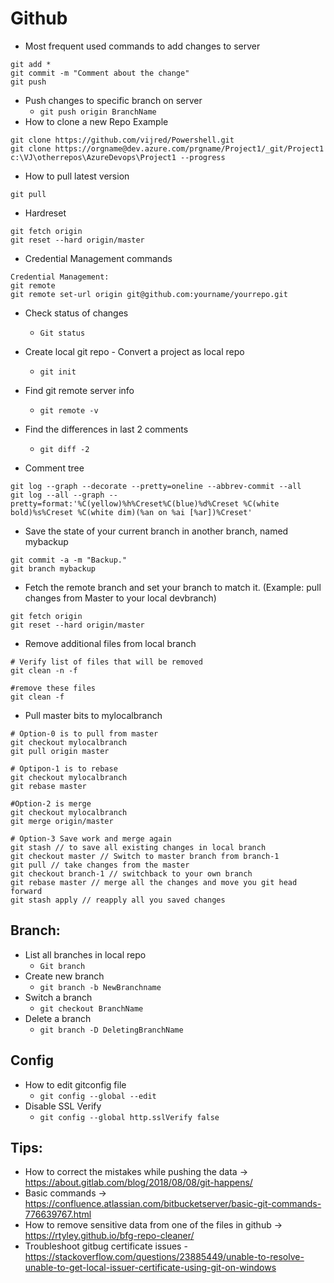 Github
======


* Most frequent used commands to add changes to server
```
git add *
git commit -m "Comment about the change"
git push
```
* Push changes to specific branch on server
    - `git push origin BranchName`
* How to clone a new Repo Example
```
git clone https://github.com/vijred/Powershell.git
git clone https://orgname@dev.azure.com/prgname/Project1/_git/Project1 c:\VJ\otherrepos\AzureDevops\Project1 --progress
```
* How to pull latest version 
```
git pull
```
* Hardreset
```
git fetch origin
git reset --hard origin/master
```
* Credential Management commands
```
Credential Management:
git remote
git remote set-url origin git@github.com:yourname/yourrepo.git
```
* Check status of changes
    - `Git status`
* Create local git repo - Convert a project as local repo
    - `git init`

* Find git remote server info
    - `git remote -v`
* Find the differences in last 2 comments
    - `git diff -2`
* Comment tree
```
git log --graph --decorate --pretty=oneline --abbrev-commit --all
git log --all --graph --pretty=format:'%C(yellow)%h%Creset%C(blue)%d%Creset %C(white bold)%s%Creset %C(white dim)(%an on %ai [%ar])%Creset'
```
* Save the state of your current branch in another branch, named mybackup
```
git commit -a -m "Backup."
git branch mybackup
```
* Fetch the remote branch and set your branch to match it. (Example: pull changes from Master to your local devbranch)
```
git fetch origin
git reset --hard origin/master
```
* Remove additional files from local branch 
```
# Verify list of files that will be removed
git clean -n -f

#remove these files 
git clean -f
```
* Pull master bits to mylocalbranch 
```
# Option-0 is to pull from master 
git checkout mylocalbranch
git pull origin master

# Optipon-1 is to rebase 
git checkout mylocalbranch
git rebase master

#Option-2 is merge
git checkout mylocalbranch
git merge origin/master

# Option-3 Save work and merge again 
git stash // to save all existing changes in local branch
git checkout master // Switch to master branch from branch-1
git pull // take changes from the master
git checkout branch-1 // switchback to your own branch
git rebase master // merge all the changes and move you git head  forward
git stash apply // reapply all you saved changes 
```

Branch:
-------
* List all branches in local repo
    - `Git branch`
* Create new branch 
    - `git branch -b NewBranchname`
* Switch a branch
    - `git checkout BranchName`
* Delete a branch
    - `git branch -D DeletingBranchName`


Config
------
* How to edit gitconfig file
    -   `git config --global --edit` 
* Disable SSL Verify
    -   `git config --global http.sslVerify false`


Tips:
-----
* How to correct the mistakes while pushing the data -> https://about.gitlab.com/blog/2018/08/08/git-happens/ 
* Basic commands -> https://confluence.atlassian.com/bitbucketserver/basic-git-commands-776639767.html 
* How to remove sensitive data from one of the files in github -> https://rtyley.github.io/bfg-repo-cleaner/ 
* Troubleshoot gitbug certificate issues - https://stackoverflow.com/questions/23885449/unable-to-resolve-unable-to-get-local-issuer-certificate-using-git-on-windows
